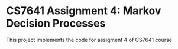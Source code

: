 # CS7641 Assignment 4: Markov Decision Processes

This project implements the code for assigment 4 of CS7641 course
